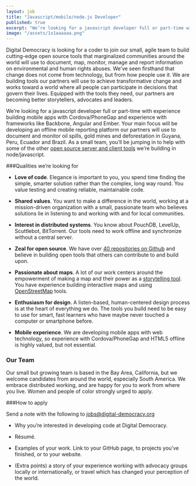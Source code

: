 ```yaml
---
layout: job
title: "Javascript/mobile/node.js Developer"
published: true
excerpt: "We’re looking for a javascript developer full or part-time with experience building mobile apps with Cordova/PhoneGap and experience with frameworks like Backbone, Angular and Ember."
image: "/assets/1x1aaaaaa.png"
---
```

Digital Democracy is looking for a coder to join our small, agile team to build cutting-edge open source tools that marginalized communities around the world will use to document, map, monitor, manage and report information on environmental and human rights abuses.
We’ve seen firsthand that change does not come from technology, but from how people use it. We are building tools our partners will use to achieve transformative change and works toward a world where all people can participate in decisions that govern their lives. Equipped with the tools they need, our partners are becoming better storytellers, advocates and leaders.

We’re looking for a javascript developer full or part-time with experience building mobile apps with Cordova/PhoneGap and experience with frameworks like Backbone, Angular and Ember. Your main focus will be developing an offline mobile reporting platform our partners will use to document and monitor oil spills, gold mines and deforestation in Guyana, Peru, Ecuador and Brazil. As a small team, you’ll be jumping in to help with some of the other [open source server and client tools](https://github.com/digidem) we’re building in node/javascript.

###Qualities we’re looking for

- **Love of code**. Elegance is important to you, you spend time finding the simple, smarter solution rather than the complex, long way round. You value testing and creating reliable, maintainable code.

- **Shared values**. You want to make a difference in the world, working at a mission-driven organization with a small, passionate team who believes solutions lie in listening to and working with and for local communities.

- **Interest in distributed systems**. You know about PouchDB, LevelUp, Scuttlebot, BitTorrent. Our tools need to work offline and synchronize without a central server.

- **Zeal for open source**. We have over [40 repositories on Github](https://github.com/digidem) and believe in building open tools that others can contribute to and build upon.

- **Passionate about maps**. A lot of our work centers around the empowerment of making a map and their power as a [storytelling tool](http://www.giveclearwater.org/map/). You have experience building interactive maps and using [OpenStreetMap](http://www.openstreetmap.org/) tools.

- **Enthusiasm for design**. A listen-based, human-centered design process is at the heart of everything we do. The tools you build need to be easy to use for smart, fast learners who have maybe never touched a computer or smartphone before.

- **Mobile experience**. We are developing mobile apps with web technology, so experience with Cordova/PhoneGap and HTML5 offline is highly valued, but not essential.

### Our Team

Our small but growing team is based in the Bay Area, California, but we welcome candidates from around the world, especially South America. We embrace distributed working, and are happy for you to work from where you live. Women and people of color strongly urged to apply.

###How to apply

Send a note with the following to jobs@digital-democracy.org

- Why you’re interested in developing code at Digital Democracy.

- Résumé.

- Examples of your work. Link to your GitHub page, to projects you’ve finished, or to your website.

- (Extra points) a story of your experience working with advocacy groups locally or internationally, or travel which has changed your perception of the world.
